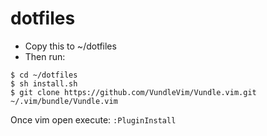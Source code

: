 # dotfiles


- Copy this to ~/dotfiles
- Then run:


```
$ cd ~/dotfiles
$ sh install.sh
$ git clone https://github.com/VundleVim/Vundle.vim.git ~/.vim/bundle/Vundle.vim
```

Once vim open execute: `:PluginInstall`
